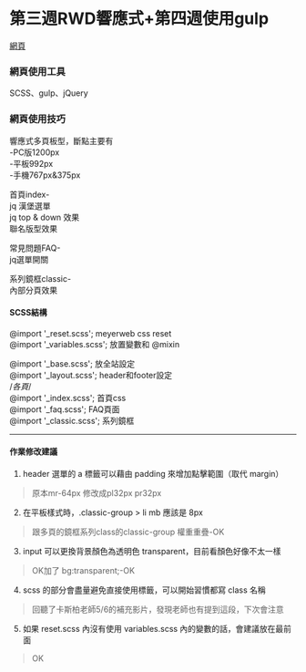 # 第三週RWD響應式+第四週使用gulp

[網頁](https://wanchii.github.io/layout-gulp-w3-w4/dist/index.html)



### 網頁使用工具
SCSS、gulp、jQuery

### 網頁使用技巧

響應式多頁板型，斷點主要有  
-PC版1200px  
-平板992px  
-手機767px&375px  

首頁index-  
jq 漢堡選單  
jq top & down 效果  
聯名版型效果  

常見問題FAQ-  
jq選單開關

系列鏡框classic-  
內部分頁效果

#### SCSS結構
@import '_reset.scss'; meyerweb css reset  
@import '_variables.scss'; 放置變數和 @mixin  

@import '_base.scss'; 放全站設定  
@import '_layout.scss'; header和footer設定  
/*各頁*/  
@import '_index.scss'; 首頁css   
@import '_faq.scss'; FAQ頁面    
@import '_classic.scss'; 系列鏡框   


------

#### 作業修改建議


1) header 選單的 a 標籤可以藉由 padding 來增加點擊範圍（取代 margin）  
> 原本mr-64px  修改成pl32px pr32px

2) 在平板樣式時，.classic-group > li mb 應該是 8px  
> 跟多頁的鏡框系列class的classic-group 權重重疊-OK

3) input 可以更換背景顏色為透明色 transparent，目前看顏色好像不太一樣  
> OK加了 bg:transparent;-OK

4) scss 的部分會盡量避免直接使用標籤，可以開始習慣都寫 class 名稱  
> 回聽了卡斯柏老師5/6的補充影片，發現老師也有提到這段，下次會注意

5) 如果 reset.scss 內沒有使用 variables.scss 內的變數的話，會建議放在最前面  
> OK
